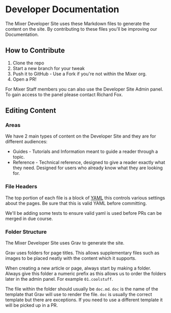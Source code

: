 # Developer Documentation

The Mixer Developer Site uses these Markdown files to generate the content on the site. By contributing to these files you'll be improving our Documentation.

## How to Contribute

1. Clone the repo
2. Start a new branch for your tweak
3. Push it to GitHub - Use a Fork if you're not within the Mixer org.
4. Open a PR!

For Mixer Staff members you can also use the Developer Site Admin panel. To gain access to the panel please contact Richard Fox.

## Editing Content

### Areas

We have 2 main types of content on the Developer Site and they are for different audiences:
- Guides - Tutorials and Information meant to guide a reader through a topic.
- Reference - Technical reference, designed to give a reader exactly what they need. Designed for users who already know what they are looking for.

### File Headers

The top portion of each file is a block of [YAML](http://yaml.org/) this controls various settings about the pages. Be sure that this is valid YAML before committing.

We'll be adding some tests to ensure valid yaml is used before PRs can be merged in due course.

### Folder Structure

The Mixer Developer Site uses Grav to generate the site.

Grav uses folders for page titles. This allows supplementary files such as images to be placed neatly with the content which it supports.

When creating a new article or page, always start by making a folder. Always give this folder a numeric prefix as this allows us to order the folders later in the admin panel. For example `01.coolstuff`.

The file within the folder should usually be `doc.md`. `doc` is the name of the template that Grav will use to render the file. `doc` is usually the correct template but there are exceptions. If you need to use a different template it will be picked up in a PR.
